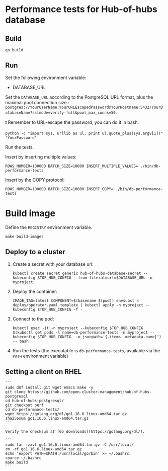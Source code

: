 # Performance tests for Hub-of-hubs database

## Build

```
go build
```

## Run

Set the following environment variable:

* DATABASE_URL

Set the `DATABASE_URL` according to the PostgreSQL URL format, plus the maximal pool connection size : `postgres://YourUserName:YourURLEscapedPassword@YourHostname:5432/YourDatabaseName?sslmode=verify-full&pool_max_conns=50`.

:exclamation: Remember to URL-escape the password, you can do it in bash:

```
python -c "import sys, urllib as ul; print ul.quote_plus(sys.argv[1])" 'YourPassword'
```

Run the tests.

Insert by inserting multiple values:

```
ROWS_NUMBER=100000 BATCH_SIZE=10000 INSERT_MULTIPLE_VALUES= ./bin/db-performance-tests
```

Insert by the COPY protocol:

```
ROWS_NUMBER=100000 BATCH_SIZE=10000 INSERT_COPY= ./bin/db-performance-tests
```

# Build image

Define the `REGISTRY` environment variable.

```
make build-images
```

## Deploy to a cluster

1.  Create a secret with your database url:

    ```
    kubectl create secret generic hub-of-hubs-database-secret --kubeconfig $TOP_HUB_CONFIG --from-literal=url=$DATABASE_URL -n myproject
    ```

1.  Deploy the container:

    ```
    IMAGE_TAG=latest COMPONENT=$(basename $(pwd)) envsubst < deploy/operator.yaml.template | kubectl apply -n myproject --kubeconfig $TOP_HUB_CONFIG -f -
    ```

1.  Connect to the pod:

    ```
    kubectl exec -it -n myproject --kubeconfig $TOP_HUB_CONFIG $(kubectl get pods -l name=db-performance-tests -n myproject --kubeconfig $TOP_HUB_CONFIG  -o jsonpath='{.items..metadata.name}') -- bash
    ```

1.  Run the tests (the executable is `db-performance-tests`, available via the `PATH` environment variable)

## Setting a client on RHEL

    ```
    sudo dnf install git wget emacs make -y
    git clone https://github.com/open-cluster-management/hub-of-hubs-postgresql
    cd hub-of-hubs-postgresql/
    git checkout perf
    cd db-performance-tests/
    wget https://golang.org/dl/go1.16.6.linux-amd64.tar.gz
    sha256sum go1.16.6.linux-amd64.tar.gz
    ```

    Verify the checksum at [Go downloads](https://golang.org/dl/).

    ```
    sudo tar -zxvf go1.16.6.linux-amd64.tar.gz -C /usr/local/
    rm -rf go1.16.6.linux-amd64.tar.gz
    echo 'export PATH=$PATH:/usr/local/go/bin' >> ~/.bashrc
    source ~/.bashrc
    make build
    ```
